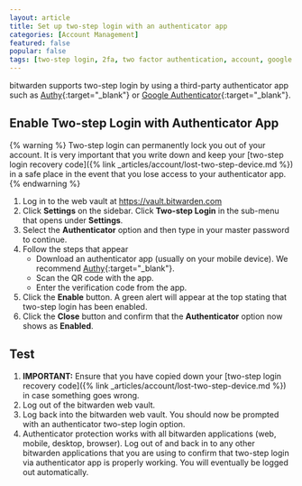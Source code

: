 ```yaml
---
layout: article
title: Set up two-step login with an authenticator app
categories: [Account Management]
featured: false
popular: false
tags: [two-step login, 2fa, two factor authentication, account, google authenticator, authy, totp]
---
```


bitwarden supports two-step login by using a third-party authenticator app such as [Authy](https://authy.com/){:target="_blank"} or [Google Authenticator](https://support.google.com/accounts/answer/1066447?hl=en){:target="_blank"}.

## Enable Two-step Login with Authenticator App

{% warning %}
Two-step login can permanently lock you out of your account. It is very important that you write down and keep your [two-step login recovery code]({% link _articles/account/lost-two-step-device.md %}) in a safe place in the event that you lose access to your authenticator app.
{% endwarning %}

1. Log in to the web vault at <https://vault.bitwarden.com>
2. Click **Settings** on the sidebar. Click **Two-step Login** in the sub-menu that opens under **Settings**.  
3. Select the **Authenticator** option and then type in your master password to continue.
4. Follow the steps that appear
   - Download an authenticator app (usually on your mobile device). We recommend [Authy](https://authy.com/){:target="_blank"}.
   - Scan the QR code with the app.
   - Enter the verification code from the app.
5. Click the **Enable** button. A green alert will appear at the top stating that two-step login has been enabled.
6. Click the **Close** button and confirm that the **Authenticator** option now shows as **Enabled**.

## Test

1. **IMPORTANT:** Ensure that you have copied down your [two-step login recovery code]({% link _articles/account/lost-two-step-device.md %}) in case something goes wrong.
2. Log out of the bitwarden web vault.
3. Log back into the bitwarden web vault. You should now be prompted with an authenticator two-step login option.
4. Authenticator protection works with all bitwarden applications (web, mobile, desktop, browser). Log out of and back in to any other bitwarden applications that you are using to confirm that two-step login via authenticator app is properly working. You will eventually be logged out automatically.
